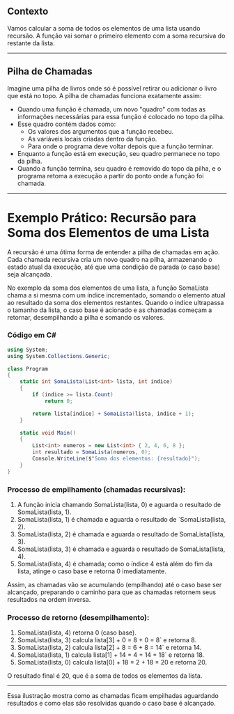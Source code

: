 ## Contexto

Vamos calcular a soma de todos os elementos de uma lista usando recursão. A função vai somar o primeiro elemento com a soma recursiva do restante da lista.

---

## Pilha de Chamadas

Imagine uma pilha de livros onde só é possível retirar ou adicionar o livro que está no topo. A pilha de chamadas funciona exatamente assim:

- Quando uma função é chamada, um novo "quadro" com todas as informações necessárias para essa função é colocado no topo da pilha.
- Esse quadro contém dados como:
  - Os valores dos argumentos que a função recebeu.
  - As variáveis locais criadas dentro da função.
  - Para onde o programa deve voltar depois que a função terminar.
- Enquanto a função está em execução, seu quadro permanece no topo da pilha.
- Quando a função termina, seu quadro é removido do topo da pilha, e o programa retoma a execução a partir do ponto onde a função foi chamada.

---

# Exemplo Prático: Recursão para Soma dos Elementos de uma Lista

A recursão é uma ótima forma de entender a pilha de chamadas em ação. Cada chamada recursiva cria um novo quadro na pilha, armazenando o estado atual da execução, até que uma condição de parada (o caso base) seja alcançada.

No exemplo da soma dos elementos de uma lista, a função SomaLista chama a si mesma com um índice incrementado, somando o elemento atual ao resultado da soma dos elementos restantes. Quando o índice ultrapassa o tamanho da lista, o caso base é acionado e as chamadas começam a retornar, desempilhando a pilha e somando os valores.

### Código em C#

```csharp
using System;
using System.Collections.Generic;

class Program
{
    static int SomaLista(List<int> lista, int indice)
    {
        if (indice >= lista.Count)
            return 0; 

        return lista[indice] + SomaLista(lista, indice + 1); 
    }

    static void Main()
    {
        List<int> numeros = new List<int> { 2, 4, 6, 8 };
        int resultado = SomaLista(numeros, 0);
        Console.WriteLine($"Soma dos elementos: {resultado}");
    }
}
```

### Processo de empilhamento (chamadas recursivas):

1. A função inicia chamando SomaLista(lista, 0) e aguarda o resultado de SomaLista(lista, 1).
2. SomaLista(lista, 1) é chamada e aguarda o resultado de `SomaLista(lista, 2).
3. SomaLista(lista, 2) é chamada e aguarda o resultado de SomaLista(lista, 3).
4. SomaLista(lista, 3) é chamada e aguarda o resultado de SomaLista(lista, 4).
5. SomaLista(lista, 4) é chamada; como o índice 4 está além do fim da lista, atinge o caso base e retorna 0 imediatamente.

Assim, as chamadas vão se acumulando (empilhando) até o caso base ser alcançado, preparando o caminho para que as chamadas retornem seus resultados na ordem inversa.

### Processo de retorno (desempilhamento):

1. SomaLista(lista, 4) retorna 0 (caso base).
2. SomaLista(lista, 3) calcula lista[3] + 0 = 8 + 0 = 8` e retorna 8.
3. SomaLista(lista, 2) calcula lista[2] + 8 = 6 + 8 = 14` e retorna 14.
4. SomaLista(lista, 1) calcula lista[1] + 14 = 4 + 14 = 18` e retorna 18.
5. SomaLista(lista, 0) calcula lista[0] + 18 = 2 + 18 = 20 e retorna 20.

O resultado final é 20, que é a soma de todos os elementos da lista.

---

Essa ilustração mostra como as chamadas ficam empilhadas aguardando resultados e como elas são resolvidas quando o caso base é alcançado.
